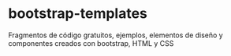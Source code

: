# bootstrap-templates
Fragmentos de código gratuitos, ejemplos, elementos de diseño y componentes creados con bootstrap, HTML y CSS
